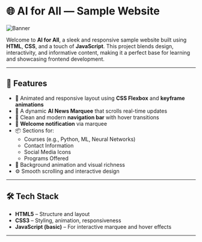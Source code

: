 # 🌐 AI for All — Sample Website

![Banner](https://cdn.dribbble.com/users/1523313/screenshots/16134521/media/3975730626bdae63cf9b25d3b634bac3.gif)

Welcome to **AI for All**, a sleek and responsive sample website built using **HTML**, **CSS**, and a touch of **JavaScript**. This project blends design, interactivity, and informative content, making it a perfect base for learning and showcasing frontend development.

---

## 🚀 Features

- 🌟 Animated and responsive layout using **CSS Flexbox** and **keyframe animations**
- 🧠 A dynamic **AI News Marquee** that scrolls real-time updates
- 🧭 Clean and modern **navigation bar** with hover transitions
- 📢 **Welcome notification** via marquee
- 📦 Sections for:
  - Courses (e.g., Python, ML, Neural Networks)
  - Contact Information
  - Social Media Icons
  - Programs Offered
- 🎨 Background animation and visual richness
- ⚙️ Smooth scrolling and interactive design

---

## 🛠️ Tech Stack

- **HTML5** – Structure and layout  
- **CSS3** – Styling, animation, responsiveness  
- **JavaScript (basic)** – For interactive marquee and hover effects

---


